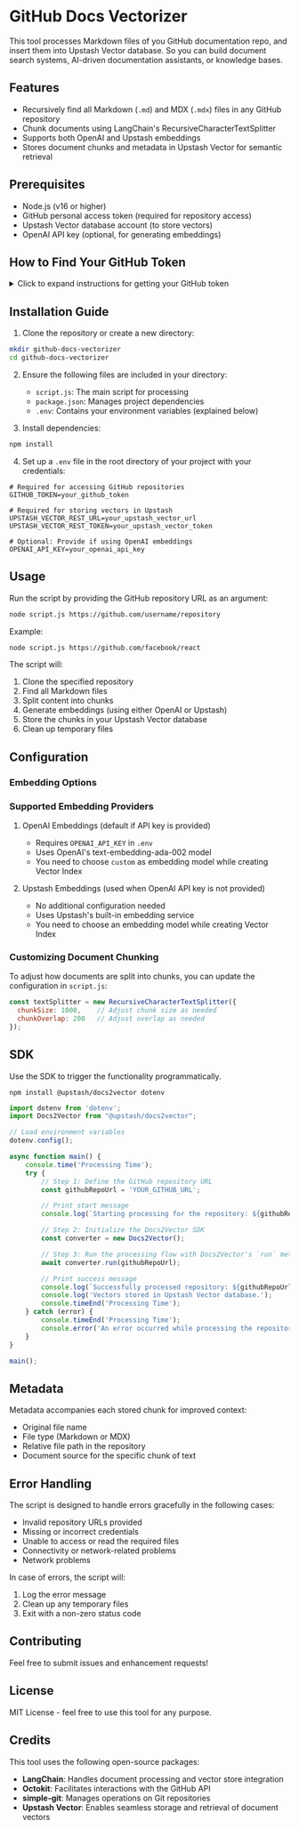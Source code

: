 # GitHub Docs Vectorizer

This tool processes Markdown files of you GitHub documentation repo, and insert them into Upstash Vector database. So you can build document search systems, AI-driven documentation assistants, or knowledge bases.

## Features
- Recursively find all Markdown (`.md`) and MDX (`.mdx`) files in any GitHub repository
- Chunk documents using LangChain's RecursiveCharacterTextSplitter
- Supports both OpenAI and Upstash embeddings
- Stores document chunks and metadata in Upstash Vector for semantic retrieval

## Prerequisites
- Node.js (v16 or higher)
- GitHub personal access token (required for repository access)
- Upstash Vector database account (to store vectors)
- OpenAI API key (optional, for generating embeddings)

## How to Find Your GitHub Token

<details>
<summary>Click to expand instructions for getting your GitHub token</summary>

1. Go to [GitHub.com](https://github.com) and sign in to your account
2. Click on your profile picture in the top-right corner
3. Go to `Settings` > `Developer settings` > `Personal access tokens` > `Tokens (classic)`
4. Click `Generate new token` > `Generate new token (classic)`
5. Give your token a descriptive name in the "Note" field
6. Select the following scopes:
   - `repo` (Full control of private repositories)
   - `read:org` (Read organization data)
7. Click `Generate token`
</details>

## Installation Guide

1. Clone the repository or create a new directory:
```bash
mkdir github-docs-vectorizer
cd github-docs-vectorizer
```

2. Ensure the following files are included in your directory:
   - `script.js`: The main script for processing
   - `package.json`: Manages project dependencies
   - `.env`: Contains your environment variables (explained below)

3. Install dependencies:
```bash
npm install
```

4. Set up a `.env` file in the root directory of your project with your credentials:
```env
# Required for accessing GitHub repositories
GITHUB_TOKEN=your_github_token

# Required for storing vectors in Upstash
UPSTASH_VECTOR_REST_URL=your_upstash_vector_url
UPSTASH_VECTOR_REST_TOKEN=your_upstash_vector_token

# Optional: Provide if using OpenAI embeddings
OPENAI_API_KEY=your_openai_api_key
```

## Usage

Run the script by providing the GitHub repository URL as an argument:

```bash
node script.js https://github.com/username/repository
```

Example:
```bash
node script.js https://github.com/facebook/react
```

The script will:
1. Clone the specified repository
2. Find all Markdown files
3. Split content into chunks
4. Generate embeddings (using either OpenAI or Upstash)
5. Store the chunks in your Upstash Vector database
6. Clean up temporary files

## Configuration

### Embedding Options

### Supported Embedding Providers

1. OpenAI Embeddings (default if API key is provided)
   - Requires `OPENAI_API_KEY` in `.env`
   - Uses OpenAI's text-embedding-ada-002 model
   - You need to choose `custom` as embedding model while creating Vector Index

2. Upstash Embeddings (used when OpenAI API key is not provided)
   - No additional configuration needed
   - Uses Upstash's built-in embedding service
   - You need to choose an embedding model while creating Vector Index 

### Customizing Document Chunking

To adjust how documents are split into chunks, you can update the configuration in `script.js`:

```javascript
const textSplitter = new RecursiveCharacterTextSplitter({
  chunkSize: 1000,    // Adjust chunk size as needed
  chunkOverlap: 200   // Adjust overlap as needed
});
```

## SDK

Use the SDK to trigger the functionality programmatically.

```shell
npm install @upstash/docs2vector dotenv
```

```javascript
import dotenv from 'dotenv';
import Docs2Vector from "@upstash/docs2vector";

// Load environment variables
dotenv.config();

async function main() {
    console.time('Processing Time');
    try {
        // Step 1: Define the GitHub repository URL
        const githubRepoUrl = 'YOUR_GITHUB_URL';

        // Print start message
        console.log(`Starting processing for the repository: ${githubRepoUrl}`);

        // Step 2: Initialize the Docs2Vector SDK
        const converter = new Docs2Vector();

        // Step 3: Run the processing flow with Docs2Vector's `run` method
        await converter.run(githubRepoUrl);

        // Print success message
        console.log(`Successfully processed repository: ${githubRepoUrl}`);
        console.log('Vectors stored in Upstash Vector database.');
        console.timeEnd('Processing Time');
    } catch (error) {
        console.timeEnd('Processing Time');
        console.error('An error occurred while processing the repository:', error.message);
    }
}

main();
```


## Metadata

Metadata accompanies each stored chunk for improved context:
- Original file name
- File type (Markdown or MDX)
- Relative file path in the repository
- Document source for the specific chunk of text

## Error Handling
The script is designed to handle errors gracefully in the following cases:
- Invalid repository URLs provided
- Missing or incorrect credentials
- Unable to access or read the required files
- Connectivity or network-related problems
- Network problems

In case of errors, the script will:
1. Log the error message
2. Clean up any temporary files
3. Exit with a non-zero status code

## Contributing

Feel free to submit issues and enhancement requests!

## License

MIT License - feel free to use this tool for any purpose.

## Credits

This tool uses the following open-source packages:
- **LangChain**: Handles document processing and vector store integration
- **Octokit**: Facilitates interactions with the GitHub API
- **simple-git**: Manages operations on Git repositories
- **Upstash Vector**: Enables seamless storage and retrieval of document vectors

